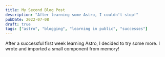 ```yaml
---
title: My Second Blog Post
description: "After learning some Astro, I couldn't stop!"
pubDate: 2022-07-08
draft: true
tags: ["astro", "blogging", "learning in public", "successes"]
---
```


After a successful first week learning Astro, I decided to try some more. I wrote and imported a small component from memory!
